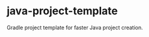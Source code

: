 java-project-template
=====================

Gradle project template for faster Java project creation.


